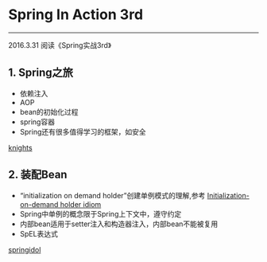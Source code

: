 # Spring In Action 3rd
---

2016.3.31  阅读《Spring实战3rd》

## 1. Spring之旅

* 依赖注入
* AOP
* bean的初始化过程
* spring容器
* Spring还有很多值得学习的框架，如安全

[knights](https://github.com/vonzhou/SpringInAction3/tree/master/knights/src/main/java/com/vonzhou/springinaction/knights)

## 2. 装配Bean

* “initialization on demand holder”创建单例模式的理解,参考 [Initialization-on-demand holder idiom](https://en.wikipedia.org/wiki/Initialization-on-demand_holder_idiom)
* Spring中单例的概念限于Spring上下文中，遵守约定
* 内部bean适用于setter注入和构造器注入，内部bean不能被复用
* SpEL表达式

[springidol]()

